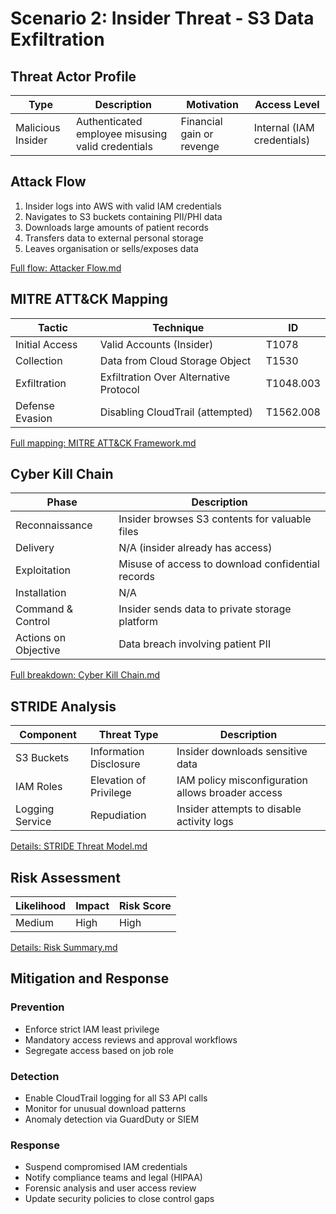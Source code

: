 # Scenario 2: Insider Threat - S3 Data Exfiltration

## Threat Actor Profile

| Type | Description | Motivation | Access Level |
|------|-------------|------------|--------------|
| Malicious Insider | Authenticated employee misusing valid credentials | Financial gain or revenge | Internal (IAM credentials) |

## Attack Flow

1. Insider logs into AWS with valid IAM credentials
2. Navigates to S3 buckets containing PII/PHI data
3. Downloads large amounts of patient records
4. Transfers data to external personal storage
5. Leaves organisation or sells/exposes data

[Full flow: Attacker Flow.md](./Attacker%20Flow.md)

## MITRE ATT&CK Mapping

| Tactic | Technique | ID |
|--------|-----------|-----|
| Initial Access | Valid Accounts (Insider) | T1078 |
| Collection | Data from Cloud Storage Object | T1530 |
| Exfiltration | Exfiltration Over Alternative Protocol | T1048.003 |
| Defense Evasion | Disabling CloudTrail (attempted) | T1562.008 |

[Full mapping: MITRE ATT&CK Framework.md](./MITRE%20ATT%26CK%20Framework.md)

## Cyber Kill Chain

| Phase | Description |
|-------|-------------|
| Reconnaissance | Insider browses S3 contents for valuable files |
| Delivery | N/A (insider already has access) |
| Exploitation | Misuse of access to download confidential records |
| Installation | N/A |
| Command & Control | Insider sends data to private storage platform |
| Actions on Objective | Data breach involving patient PII |

[Full breakdown: Cyber Kill Chain.md](./Cyber%20Kill%20Chain.md)

## STRIDE Analysis

| Component | Threat Type | Description |
|-----------|------------|-------------|
| S3 Buckets | Information Disclosure | Insider downloads sensitive data |
| IAM Roles | Elevation of Privilege | IAM policy misconfiguration allows broader access |
| Logging Service | Repudiation | Insider attempts to disable activity logs |

[Details: STRIDE Threat Model.md](./STRIDE%20Threat%20Model.md)

## Risk Assessment

| Likelihood | Impact | Risk Score |
|------------|--------|------------|
| Medium | High | High |

[Details: Risk Summary.md](./Risk%20Summary.md)

## Mitigation and Response

### Prevention
- Enforce strict IAM least privilege
- Mandatory access reviews and approval workflows
- Segregate access based on job role

### Detection
- Enable CloudTrail logging for all S3 API calls
- Monitor for unusual download patterns
- Anomaly detection via GuardDuty or SIEM

### Response
- Suspend compromised IAM credentials
- Notify compliance teams and legal (HIPAA)
- Forensic analysis and user access review
- Update security policies to close control gaps